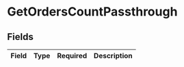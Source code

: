 # GetOrdersCountPassthrough


## Fields

| Field       | Type        | Required    | Description |
| ----------- | ----------- | ----------- | ----------- |